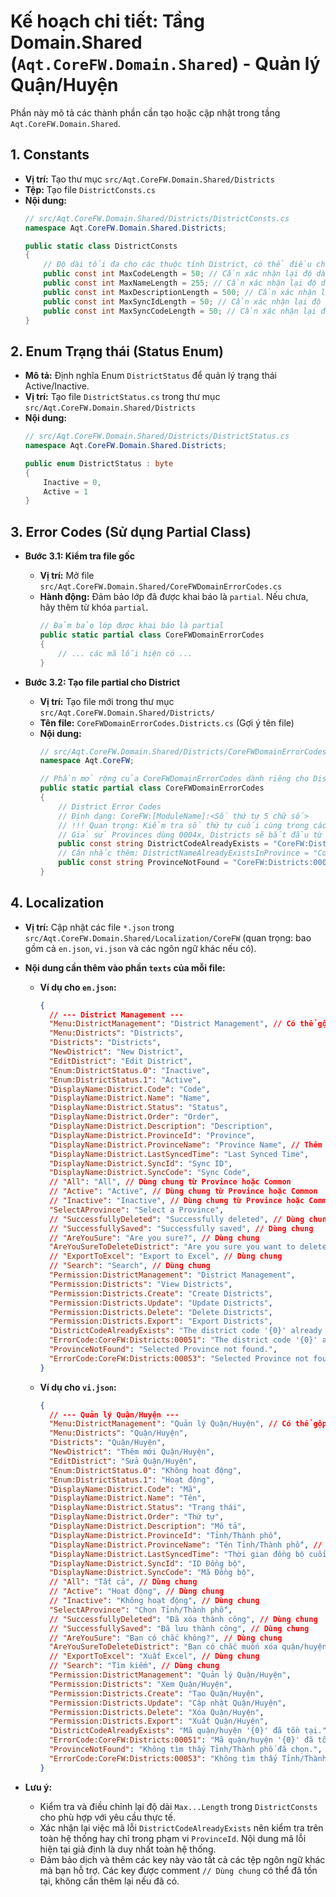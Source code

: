 # Kế hoạch chi tiết: Tầng Domain.Shared (`Aqt.CoreFW.Domain.Shared`) - Quản lý Quận/Huyện

Phần này mô tả các thành phần cần tạo hoặc cập nhật trong tầng `Aqt.CoreFW.Domain.Shared`.

## 1. Constants

-   **Vị trí:** Tạo thư mục `src/Aqt.CoreFW.Domain.Shared/Districts`
-   **Tệp:** Tạo file `DistrictConsts.cs`
-   **Nội dung:**
    ```csharp
    // src/Aqt.CoreFW.Domain.Shared/Districts/DistrictConsts.cs
    namespace Aqt.CoreFW.Domain.Shared.Districts;

    public static class DistrictConsts
    {
        // Độ dài tối đa cho các thuộc tính District, có thể điều chỉnh theo district-srs.md
        public const int MaxCodeLength = 50; // Cần xác nhận lại độ dài chuẩn
        public const int MaxNameLength = 255; // Cần xác nhận lại độ dài chuẩn
        public const int MaxDescriptionLength = 500; // Cần xác nhận lại độ dài chuẩn
        public const int MaxSyncIdLength = 50; // Cần xác nhận lại độ dài chuẩn
        public const int MaxSyncCodeLength = 50; // Cần xác nhận lại độ dài chuẩn
    }
    ```

## 2. Enum Trạng thái (Status Enum)

-   **Mô tả:** Định nghĩa Enum `DistrictStatus` để quản lý trạng thái Active/Inactive.
-   **Vị trí:** Tạo file `DistrictStatus.cs` trong thư mục `src/Aqt.CoreFW.Domain.Shared/Districts`
-   **Nội dung:**
    ```csharp
    // src/Aqt.CoreFW.Domain.Shared/Districts/DistrictStatus.cs
    namespace Aqt.CoreFW.Domain.Shared.Districts;

    public enum DistrictStatus : byte
    {
        Inactive = 0,
        Active = 1
    }
    ```

## 3. Error Codes (Sử dụng Partial Class)

-   **Bước 3.1: Kiểm tra file gốc**
    -   **Vị trí:** Mở file `src/Aqt.CoreFW.Domain.Shared/CoreFWDomainErrorCodes.cs`
    -   **Hành động:** Đảm bảo lớp đã được khai báo là `partial`. Nếu chưa, hãy thêm từ khóa `partial`.
        ```csharp
        // Đảm bảo lớp được khai báo là partial
        public static partial class CoreFWDomainErrorCodes
        {
            // ... các mã lỗi hiện có ...
        }
        ```

-   **Bước 3.2: Tạo file partial cho District**
    -   **Vị trí:** Tạo file mới trong thư mục `src/Aqt.CoreFW.Domain.Shared/Districts/`
    -   **Tên file:** `CoreFWDomainErrorCodes.Districts.cs` (Gợi ý tên file)
    -   **Nội dung:**
        ```csharp
        // src/Aqt.CoreFW.Domain.Shared/Districts/CoreFWDomainErrorCodes.Districts.cs
        namespace Aqt.CoreFW;

        // Phần mở rộng của CoreFWDomainErrorCodes dành riêng cho District
        public static partial class CoreFWDomainErrorCodes
        {
            // District Error Codes
            // Định dạng: CoreFW:[ModuleName]:<Số thứ tự 5 chữ số>
            // !!! Quan trọng: Kiểm tra số thứ tự cuối cùng trong các file partial khác và sử dụng số duy nhất tiếp theo !!!
            // Giả sử Provinces dùng 0004x, Districts sẽ bắt đầu từ 00051.
            public const string DistrictCodeAlreadyExists = "CoreFW:Districts:00051";
            // Cân nhắc thêm: DistrictNameAlreadyExistsInProvince = "CoreFW:Districts:00052"; // Nếu cần check unique Name theo Province
            public const string ProvinceNotFound = "CoreFW:Districts:00053"; // Khi ProvinceId không hợp lệ
        }
        ```

## 4. Localization

-   **Vị trí:** Cập nhật các file `*.json` trong `src/Aqt.CoreFW.Domain.Shared/Localization/CoreFW` (quan trọng: bao gồm cả `en.json`, `vi.json` và các ngôn ngữ khác nếu có).
-   **Nội dung cần thêm vào phần `texts` của mỗi file:**

    -   **Ví dụ cho `en.json`:**
        ```json
        {
          // --- District Management ---
          "Menu:DistrictManagement": "District Management", // Có thể gộp vào Province Management nếu muốn
          "Menu:Districts": "Districts",
          "Districts": "Districts",
          "NewDistrict": "New District",
          "EditDistrict": "Edit District",
          "Enum:DistrictStatus.0": "Inactive",
          "Enum:DistrictStatus.1": "Active",
          "DisplayName:District.Code": "Code",
          "DisplayName:District.Name": "Name",
          "DisplayName:District.Status": "Status",
          "DisplayName:District.Order": "Order",
          "DisplayName:District.Description": "Description",
          "DisplayName:District.ProvinceId": "Province",
          "DisplayName:District.ProvinceName": "Province Name", // Thêm để hiển thị tên tỉnh
          "DisplayName:District.LastSyncedTime": "Last Synced Time",
          "DisplayName:District.SyncId": "Sync ID",
          "DisplayName:District.SyncCode": "Sync Code",
          // "All": "All", // Dùng chung từ Province hoặc Common
          // "Active": "Active", // Dùng chung từ Province hoặc Common
          // "Inactive": "Inactive", // Dùng chung từ Province hoặc Common
          "SelectAProvince": "Select a Province",
          // "SuccessfullyDeleted": "Successfully deleted", // Dùng chung
          // "SuccessfullySaved": "Successfully saved", // Dùng chung
          // "AreYouSure": "Are you sure?", // Dùng chung
          "AreYouSureToDeleteDistrict": "Are you sure you want to delete this district: {0}?",
          // "ExportToExcel": "Export to Excel", // Dùng chung
          // "Search": "Search", // Dùng chung
          "Permission:DistrictManagement": "District Management",
          "Permission:Districts": "View Districts",
          "Permission:Districts.Create": "Create Districts",
          "Permission:Districts.Update": "Update Districts",
          "Permission:Districts.Delete": "Delete Districts",
          "Permission:Districts.Export": "Export Districts",
          "DistrictCodeAlreadyExists": "The district code '{0}' already exists.",
          "ErrorCode:CoreFW:Districts:00051": "The district code '{0}' already exists.",
          "ProvinceNotFound": "Selected Province not found.",
          "ErrorCode:CoreFW:Districts:00053": "Selected Province not found."
        }
        ```
    -   **Ví dụ cho `vi.json`:**
        ```json
        {
          // --- Quản lý Quận/Huyện ---
          "Menu:DistrictManagement": "Quản lý Quận/Huyện", // Có thể gộp vào Quản lý Tỉnh/Thành phố
          "Menu:Districts": "Quận/Huyện",
          "Districts": "Quận/Huyện",
          "NewDistrict": "Thêm mới Quận/Huyện",
          "EditDistrict": "Sửa Quận/Huyện",
          "Enum:DistrictStatus.0": "Không hoạt động",
          "Enum:DistrictStatus.1": "Hoạt động",
          "DisplayName:District.Code": "Mã",
          "DisplayName:District.Name": "Tên",
          "DisplayName:District.Status": "Trạng thái",
          "DisplayName:District.Order": "Thứ tự",
          "DisplayName:District.Description": "Mô tả",
          "DisplayName:District.ProvinceId": "Tỉnh/Thành phố",
          "DisplayName:District.ProvinceName": "Tên Tỉnh/Thành phố", // Thêm để hiển thị tên tỉnh
          "DisplayName:District.LastSyncedTime": "Thời gian đồng bộ cuối",
          "DisplayName:District.SyncId": "ID Đồng bộ",
          "DisplayName:District.SyncCode": "Mã Đồng bộ",
          // "All": "Tất cả", // Dùng chung
          // "Active": "Hoạt động", // Dùng chung
          // "Inactive": "Không hoạt động", // Dùng chung
          "SelectAProvince": "Chọn Tỉnh/Thành phố",
          // "SuccessfullyDeleted": "Đã xóa thành công", // Dùng chung
          // "SuccessfullySaved": "Đã lưu thành công", // Dùng chung
          // "AreYouSure": "Bạn có chắc không?", // Dùng chung
          "AreYouSureToDeleteDistrict": "Bạn có chắc muốn xóa quận/huyện: {0}?",
          // "ExportToExcel": "Xuất Excel", // Dùng chung
          // "Search": "Tìm kiếm", // Dùng chung
          "Permission:DistrictManagement": "Quản lý Quận/Huyện",
          "Permission:Districts": "Xem Quận/Huyện",
          "Permission:Districts.Create": "Tạo Quận/Huyện",
          "Permission:Districts.Update": "Cập nhật Quận/Huyện",
          "Permission:Districts.Delete": "Xóa Quận/Huyện",
          "Permission:Districts.Export": "Xuất Quận/Huyện",
          "DistrictCodeAlreadyExists": "Mã quận/huyện '{0}' đã tồn tại.",
          "ErrorCode:CoreFW:Districts:00051": "Mã quận/huyện '{0}' đã tồn tại.",
          "ProvinceNotFound": "Không tìm thấy Tỉnh/Thành phố đã chọn.",
          "ErrorCode:CoreFW:Districts:00053": "Không tìm thấy Tỉnh/Thành phố đã chọn."
        }
        ```
-   **Lưu ý:**
    -   Kiểm tra và điều chỉnh lại độ dài `Max...Length` trong `DistrictConsts` cho phù hợp với yêu cầu thực tế.
    -   Xác nhận lại việc mã lỗi `DistrictCodeAlreadyExists` nên kiểm tra trên toàn hệ thống hay chỉ trong phạm vi `ProvinceId`. Nội dung mã lỗi hiện tại giả định là duy nhất toàn hệ thống.
    -   Đảm bảo dịch và thêm các key này vào tất cả các tệp ngôn ngữ khác mà bạn hỗ trợ. Các key được comment `// Dùng chung` có thể đã tồn tại, không cần thêm lại nếu đã có.